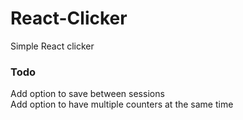 # React-Clicker
Simple React clicker

### Todo
Add option to save between sessions<br>
Add option to have multiple counters at the same time
